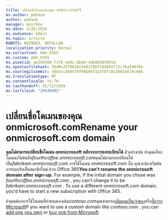 ```yaml
---
title: เปลี่ยนชื่อโดเมนของคุณ onmicrosoft
ms.author: pebaum
author: pebaum
manager: mnirkhe
ms.date: 2/26/2018
ms.audience: Admin
ms.topic: article
ROBOTS: NOINDEX, NOFOLLOW
localization_priority: Normal
ms.collection: Adm_O365
ms.custom: Adm_O365
ms.assetid: ae399389-f176-4a0c-8b9d-4d6605059914
ms.openlocfilehash: 56d0c2579b10c5e81296fc84b92f15c76afd6f6b
ms.sourcegitcommit: dd43cc0a9470f98b8ef2a3787c823801d674c666
ms.translationtype: MT
ms.contentlocale: th-TH
ms.lasthandoff: 02/12/2019
ms.locfileid: "29930492"
---
```

# <a name="rename-your-onmicrosoftcom-domain"></a><span data-ttu-id="ec94d-102">เปลี่ยนชื่อโดเมนของคุณ onmicrosoft.com</span><span class="sxs-lookup"><span data-stu-id="ec94d-102">Rename your onmicrosoft.com domain</span></span>

 <span data-ttu-id="ec94d-p101">**คุณไม่สามารถเปลี่ยนชื่อโดเมน onmicrosoft หลังจากการลงทะเบียนได้** ตัวอย่างเช่น ถ้าคุณเลือกโดเมนเริ่มต้นคือ*fourthcoffee.onmicrosoft.com*คุณไม่สามารถเปลี่ยนให้เป็น*fabrikam.onmicrosoft.com* การใช้โดเมน onmicrosoft.com อื่น คุณจะต้องเริ่มต้นการบอกรับเป็นสมาชิกใหม่ ด้วย Office 365</span><span class="sxs-lookup"><span data-stu-id="ec94d-p101">**You can't rename the onmicrosoft domain after sign-up.** For example, if the initial domain you chose was  *fourthcoffee.onmicrosoft.com*  , you can't change it to be  *fabrikam.onmicrosoft.com*  . To use a different onmicrosoft.com domain, you'd have to start a new subscription with Office 365.</span></span> 
  
<span data-ttu-id="ec94d-106">ถ้าคุณต้องการใช้โดเมนที่กำหนดเองเช่น*contoso.com*คุณสามารถ[เพิ่มคุณเป็นเจ้าของ](https://support.office.com/article/6383f56d-3d09-4dcb-9b41-b5f5a5efd611)หรือ[ซื้อจาก Microsoft](https://support.office.com/article/1561140a-16a9-4a02-822d-a989250e479d)</span><span class="sxs-lookup"><span data-stu-id="ec94d-106">If you want to use a custom domain like  *contoso.com*  , you can [add one you own](https://support.office.com/article/6383f56d-3d09-4dcb-9b41-b5f5a5efd611) or [buy one from Microsoft](https://support.office.com/article/1561140a-16a9-4a02-822d-a989250e479d).</span></span>
  

